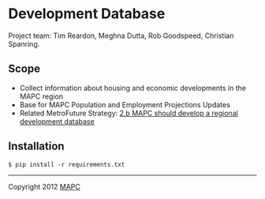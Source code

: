 # Development Database

Project team: Tim Reardon, Meghna Dutta, Rob Goodspeed, Christian Spanring.

## Scope

* Collect information about housing and economic developments in the MAPC region
* Base for MAPC Population and Employment Projections Updates
* Related MetroFuture Strategy: [2.b MAPC should develop a regional development database](http://metrofuture.org/recommendation/2a-2)

## Installation

	$ pip install -r requirements.txt

---

Copyright 2012 [MAPC](http://mapc.org)